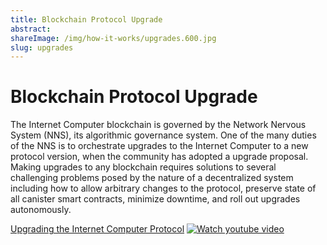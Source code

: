 ```yaml
---
title: Blockchain Protocol Upgrade
abstract: 
shareImage: /img/how-it-works/upgrades.600.jpg
slug: upgrades
---
```


# Blockchain Protocol Upgrade

The Internet Computer blockchain is governed by the Network Nervous System (NNS), its algorithmic governance system. One of the many duties of the NNS is to orchestrate upgrades to the Internet Computer to a new protocol version, when the community has adopted a upgrade proposal. Making upgrades to any blockchain requires solutions to several challenging problems posed by the nature of a decentralized system including how to allow arbitrary changes to the protocol, preserve state of all canister smart contracts, minimize downtime, and roll out upgrades autonomously.

[Upgrading the Internet Computer Protocol](https://medium.com/dfinity/upgrading-the-internet-computer-protocol-45bf6424b268)
[![Watch youtube video](https://i.ytimg.com/vi/mPjiO2bk2lI/maxresdefault.jpg)](https://www.youtube.com/watch?v=mPjiO2bk2lI)